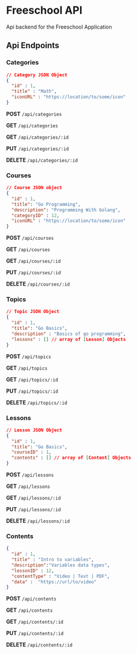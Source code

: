 # Freeschool API

Api backend for the Freeschool Application

## Api Endpoints

### Categories

``` json
// Category JSON Object
{
  "id" : 1,
  "title" : "Math",
  "iconURL" : "https://location/to/some/icon"
}

```

**POST** `/api/categories` 

**GET** `/api/categories` 

**GET** `/api/categories/:id` 

**PUT** `/api/categories/:id` 

**DELETE** `/api/categories/:id` 

### Courses

``` json
// Course JSON object
{
  "id" : 1,
  "title": "Go Programming",
  "description": "Programming With Golang",
  "categoryID" : 12,
  "iconURL" : "https://location/to/some/icon"
}
```

**POST** `/api/courses` 

**GET** `/api/courses` 

**GET** `/api/courses/:id` 

**PUT** `/api/courses/:id` 

**DELETE** `/api/courses/:id` 

### Topics

``` json
// Topic JSON Object
{
  "id" : 1,
  "title": "Go Basics",
  "description" : "Basics of go programming",
  "lessons" : [] // array of [Lesson] Objects
}
```

**POST** `/api/topics` 

**GET** `/api/topics` 

**GET** `/api/topics/:id` 

**PUT** `/api/topics/:id` 

**DELETE** `/api/topics/:id` 

### Lessons

``` json
// Lesson JSON Object
{
  "id" : 1,
  "title": "Go Basics",
  "courseID" : 1,
  "contents" : [] // array of [Content] Objects
}
```

**POST** `/api/lessons` 

**GET** `/api/lessons` 

**GET** `/api/lessons/:id` 

**PUT** `/api/lessons/:id` 

**DELETE** `/api/lessons/:id` 

### Contents

``` json
{
  "id" : 1,
  "title" : "Intro to variables",
  "description":"Variables data types",
  "lessonID" : 12,
  "contentType" : "Video | Text | PDF",
  "data" :  "https://url/to/video"
}
```

**POST** `/api/contents` 

**GET** `/api/contents` 

**GET** `/api/contents/:id` 

**PUT** `/api/contents/:id` 

**DELETE** `/api/contents/:id` 
